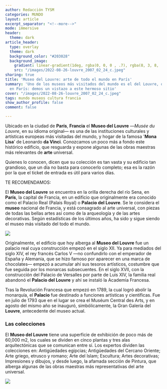 ```yaml
---
author: Redacción TYSM
categories: MUNDO
layout: article
excerpt_separator: "<!--more-->"
mode: immersive
header:
  theme: dark
article_header:
  type: overlay
  theme: dark
  background_color: "#203028"
  background_image:
    gradient: linear-gradient(1deg, rgba(0, 0, 0 , .7), rgba(8, 3, 8, .9))
    src: "/images/2022-08-26-louvre_2007_02_24_c.jpeg"
sharing: true
title: 'Museo del Louvre: arte de todo el mundo en París'
summary: 'Uno de los museos más visitados del mundo es el del Louvre, que se encuentra
  en París: demos un vistazo a este hermoso sitio'
cover: "/images/2022-08-26-louvre_2007_02_24_c.jpeg"
tags: mundo museos cultura francia
show_author_profile: false
comment: false

---
```

Ubicado en la ciudad de **París**, **Francia** el **Museo del Louvre** —_Musée du Louvre_, en su idioma original— es una de las instituciones culturales y artísticas europeas más visitadas del mundo, y hogar de la famosa '**Mona Lisa**' de Leonardo **da Vinci**. Conozcamos un poco más a fondo este histórico edificio, que resguarda y expone algunas de las obras maestras más relevantes de **arte** universal.

Quienes lo conocen, dicen que su colección es tan vasta y su edificio tan grandioso, que un día no basta para conocerlo completo; esa es la razón por la que el ticket de entrada es útil para varios días.

TE RECOMENDAMOS: 

El **Museo del Louvre** se encuentra en la orilla derecha del río Sena, en **París**, la capital de Francia, en un edificio que originalmente era conocido como el Palacio Real (Palais Royal) o **Palacio del Louvre**. Se le considera el **museo** nacional de Francia, y está consagrado al arte universal, con piezas de todas las bellas artes así como de la arqueología y de las artes decorativas. Según estadísticas de los últimos años, ha sido y sigue siendo el museo más visitado del todo el mundo.

![](https://upload.wikimedia.org/wikipedia/commons/thumb/f/f0/Louvre_at_night_centered.jpg/1024px-Louvre_at_night_centered.jpg)

Originalmente, el edificio que hoy alberga al **Museo del Louvre** fue un palacio real cuya construcción empezó en el siglo XII. Ya para mediados del siglo XIV, el rey francés Carlos V —no confundirlo con el emperador de España y Alemania, que se hizo famoso por aparecer en una marca de chocolates— empezó a acumular ahí sus tesoros artísticos, costumbre que fue seguida por los monarcas subsecuentes. En el siglo XVII, con la construcción del Palacio de Versalles por parte de Luis XIV, la familia real abandonó el **Palacio del Louvre** y ahí se instaló la Academia Francesa.

Tras la Revolución Francesa que empezó en 1789, la cual logró abolir la monarquía, el **Palacio** fue destinado a funciones artísticas y científicas. Fue en julio de 1793 que en el lugar se crea el Muséum Central des Arts, y en agosto del mismo año se inauguró, simbólicamente, la Gran Galería del **Louvre**, antecedente del museo actual.

### Las colecciones

El **Museo del Louvre** tiene una superficie de exhibición de poco más de 60,000 m2, los cuales se dividen en cinco plantas y tres alas arquitectónicas que se comunican entre sí. Los expertos dividen las colecciones en: Antigüedades egipcias; Antigüedades del Cercano Oriente; Arte griego, etrusco y romano; Arte del Islam; Escultura; Artes decorativas; Impresiones y dibujos, y desde luego, la afamada sección de Pintura, que alberga algunas de las obras maestras más representativas del arte universal.

![](https://upload.wikimedia.org/wikipedia/commons/thumb/2/2d/Venus_de_Milo.003_-_Louvre_%28Paris%29.jpg/768px-Venus_de_Milo.003_-_Louvre_%28Paris%29.jpg)